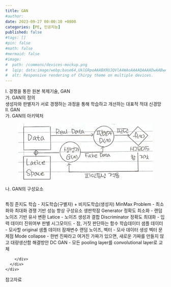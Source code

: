 ```yaml
---
title: GAN
#author: 
date: 2023-09-27 00:00:10 +0800
categories: [PE, 인공지능]
published: false
#tags: []
#pin: false
#math: false
#mermaid: false
#image:
#  path: /commons/devices-mockup.png
#  lqip: data:image/webp;base64,UklGRpoAAABXRUJQVlA4WAoAAAAQAAAADwAABwAAQUxQSDIAAAARL0AmbZurmr57yyIiqE8oiG0bejIYEQTgqiDA9vqnsUSI6H+oAERp2HZ65qP/VIAWAFZQOCBCAAAA8AEAnQEqEAAIAAVAfCWkAALp8sF8rgRgAP7o9FDvMCkMde9PK7euH5M1m6VWoDXf2FkP3BqV0ZYbO6NA/VFIAAAA
#  alt: Responsive rendering of Chirpy theme on multiple devices.
---
```


<div class="post-wrap">
  <div class="para">
    <div class="para-title">
      I. 경쟁을 통한 원본 복제기술, GAN
    </div>
    <div class="para-cntnt">
      <div class="para">
        <div class="para-title">
          가. GAN의 정의
        </div>
        <div class="para-cntnt">
            생성자와 판별자가 서로 경쟁하는 과정을 통해 학습하고 개선하는 대표적 적대 신경망
        </div>
      </div>
    </div>
  </div>
  
  <div class="para">
    <div class="para-title">
      II. GAN
    </div>
    <div class="para-cntnt">
      <div class="para">
        <div class="para-title">
          가. GAN의 아키텍처
        </div>
        <div class="para-cntnt">
          <figure class="post-figure">
            <img src="/assets/img/posts/GAN.png" alt="GAN">
<!--            <figcaption>Source: Unveiling the Metaverse: Exploring Emerging Trends, Multifaceted Perspectives, and Future Challenges</figcaption>-->
          </figure>
        </div>
      </div>
      <div class="para">
        <div class="para-title">
          나. GAN의 구성요소
        </div>
        <div class="para-cntnt">
          <table class="post-table">
          </table>
          특징
  준지도 학습 - 지도학습(구별자) + 비지도학습(생성자)
  MinMax Problem - 최소화와 최대화 경쟁 기반 성능 향상
구성요소 생판학잠
  Generator 
    정확도 최소화 - 랜덤 노이즈 기반 유사 변환
    Latice - 노이즈 생성과 결합
  Discriminator
    정확도 최대화 - 입력 데이터 진위여부 판별
    시그모이드 - 참, 거짓 판단하는 함수
  학습데이터
    샘플 데이터 - 모사할 original 샘플 데이터
  잠재변수
    랜덤 노이즈, 벡터 - 모사 데이터 생성 벡터
문제점
  Mode collapse - 한번 진짜라고 여겨진 가짜가 있으면, 새로운 가짜를 만들지 않고 대량생산함
해결방안
  DC GAN - 모든 pooling layer를 convolutional layer로 교체

        </div>
      </div>
    </div>
  </div>

  <div class="refr-wrap">
    <div class="refr-title">
        참고자료
    </div>
    <ol class="refr-list">
    <!--    <li>(나현식, 최대선) <a target="_blank" href="https://scienceon.kisti.re.kr/commons/util/originalView.do?cn=JAKO202225948430499&oCn=JAKO202225948430499&dbt=JAKO&journal=NJOU00291864">메타버스 보안 위협 요소 및 대응 방안 검토</a></li>-->
    <!--    <li>(M. Uddin, S. Manickam, H. Ullah, M. Obaidat and A. Dandoush) <a target="_blank" href="https://ieeexplore.ieee.org/abstract/document/10138386">Unveiling the Metaverse: Exploring Emerging Trends, Multifaceted Perspectives, and Future Challenges</a></li>-->
    </ol>
  </div>
</div>
